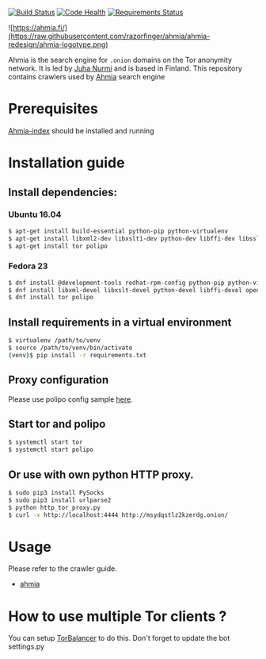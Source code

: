 [![Build Status](https://travis-ci.org/ahmia/ahmia-crawler.svg?branch=master)](https://travis-ci.org/ahmia/ahmia-crawler)
[![Code Health](https://landscape.io/github/ahmia/ahmia-crawler/master/landscape.svg?style=flat)](https://landscape.io/github/ahmia/ahmia-crawler/master)
[![Requirements Status](https://requires.io/github/ahmia/ahmia-crawler/requirements.svg?branch=master)](https://requires.io/github/ahmia/ahmia-crawler/requirements/?branch=master)

![https://ahmia.fi/](https://raw.githubusercontent.com/razorfinger/ahmia/ahmia-redesign/ahmia-logotype.png)

Ahmia is the search engine for `.onion` domains on the Tor anonymity
network. It is led by [Juha Nurmi](//github.com/juhanurmi) and is based
in Finland. This repository contains crawlers used by [Ahmia](https://github.com/ahmia) search engine

# Prerequisites
[Ahmia-index](https://github.com/ahmia/ahmia-index) should be installed and running

# Installation guide

## Install dependencies:

### Ubuntu 16.04
```sh
$ apt-get install build-essential python-pip python-virtualenv
$ apt-get install libxml2-dev libxslt1-dev python-dev libffi-dev libssl-dev
$ apt-get install tor polipo
```

### Fedora 23
```sh
$ dnf install @development-tools redhat-rpm-config python-pip python-virtualenv
$ dnf install libxml-devel libxslt-devel python-devel libffi-devel openssl-devel
$ dnf install tor polipo
```

## Install requirements in a virtual environment

```sh
$ virtualenv /path/to/venv
$ source /path/to/venv/bin/activate
(venv)$ pip install -r requirements.txt
```

## Proxy configuration
Please use polipo config sample [here](https://github.com/ahmia/ahmia-crawler/blob/master/conf/polipo/config).

## Start tor and polipo
```sh
$ systemctl start tor
$ systemctl start polipo
```

## Or use with own python HTTP proxy.
```sh
$ sudo pip3 install PySocks
$ sudo pip3 install urlparse2
$ python http_tor_proxy.py
$ curl -x http://localhost:4444 http://msydqstlz2kzerdg.onion/
```

# Usage
Please refer to the crawler guide.
- [ahmia](https://github.com/ahmia/ahmia-crawler/tree/master/ahmia)

# How to use multiple Tor clients ?
You can setup [TorBalancer](https://github.com/ahmia/TorBalancer) to do this.
Don't forget to update the bot settings.py
